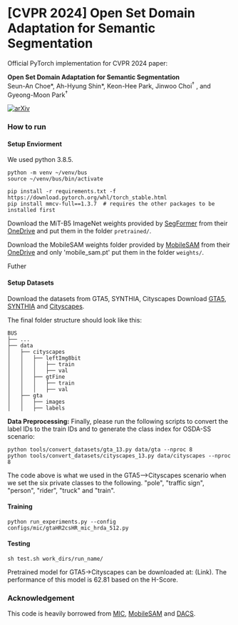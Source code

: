 # [CVPR 2024] Open Set Domain Adaptation for Semantic Segmentation

Official PyTorch implementation for CVPR 2024 paper:

**Open Set Domain Adaptation for Semantic Segmentation**  
Seun-An Choe*, Ah-Hyung Shin*, Keon-Hee Park, Jinwoo Choi<sup>$\dagger$</sup> , and Gyeong-Moon Park<sup>$\dagger$</sup> 

[![arXiv](https://img.shields.io/badge/arXiv-2405.19899-b31b1b.svg)](https://arxiv.org/abs/2405.19899) 

### How to run

#### Setup Enviorment

We used python 3.8.5.

```shell
python -m venv ~/venv/bus
source ~/venv/bus/bin/activate
```

```shell
pip install -r requirements.txt -f https://download.pytorch.org/whl/torch_stable.html
pip install mmcv-full==1.3.7  # requires the other packages to be installed first
```

Download the MiT-B5 ImageNet weights provided by [SegFormer](https://github.com/NVlabs/SegFormer?tab=readme-ov-file#training)
from their [OneDrive](https://connecthkuhk-my.sharepoint.com/:f:/g/personal/xieenze_connect_hku_hk/EvOn3l1WyM5JpnMQFSEO5b8B7vrHw9kDaJGII-3N9KNhrg?e=cpydzZ) and put them in the folder `pretrained/`.

Download the MobileSAM weights folder provided by [MobileSAM](https://github.com/ChaoningZhang/MobileSAM)
from their [OneDrive](https://drive.google.com/file/d/1dE-YAG-1mFCBmao2rHDp0n-PP4eH7SjE/view?usp=sharing) and only 'mobile_sam.pt' put them in the folder `weights/`.

Futher 

#### Setup Datasets
Download the datasets from GTA5, SYNTHIA, Cityscapes
Download [GTA5](https://download.visinf.tu-darmstadt.de/data/from_games/), [SYNTHIA](http://synthia-dataset.net/downloads/) and [Cityscapes](https://www.cityscapes-dataset.com/).

The final folder structure should look like this:

```none
BUS
├── ...
├── data
│   ├── cityscapes
│   │   ├── leftImg8bit
│   │   │   ├── train
│   │   │   ├── val
│   │   ├── gtFine
│   │   │   ├── train
│   │   │   ├── val
│   ├── gta
│   │   ├── images
│   │   ├── labels
```
**Data Preprocessing:** Finally, please run the following scripts to convert the label IDs to the
train IDs and to generate the class index for OSDA-SS scenario:

```shell
python tools/convert_datasets/gta_13.py data/gta --nproc 8
python tools/convert_datasets/cityscapes_13.py data/cityscapes --nproc 8
```
The code above is what we used in the GTA5-->Cityscapes scenario when we set the six private classes to the following. 
"pole", "traffic sign", "person", "rider", "truck" and "train".

#### Training
```shell
python run_experiments.py --config configs/mic/gtaHR2csHR_mic_hrda_512.py
```

#### Testing
```shell
sh test.sh work_dirs/run_name/
```
Pretrained model for GTA5->Cityscapes can be downloaded at: (Link). The performance of this model is 62.81 based on the H-Score.

### Acknowledgement
This code is heavily borrowed from [MIC](https://github.com/lhoyer/MIC), [MobileSAM](https://github.com/ChaoningZhang/MobileSAM) and [DACS](https://github.com/vikolss/DACS).

